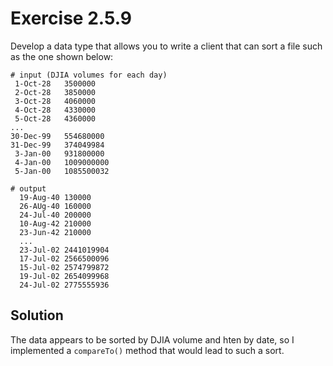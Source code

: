 # Exercise 2.5.9

Develop a data type that allows you to write a client that can sort a file such as
the one shown below:

```text
# input (DJIA volumes for each day)
 1-Oct-28	3500000
 2-Oct-28	3850000
 3-Oct-28	4060000
 4-Oct-28	4330000
 5-Oct-28	4360000
...
30-Dec-99	554680000
31-Dec-99	374049984
 3-Jan-00	931800000
 4-Jan-00	1009000000
 5-Jan-00	1085500032
 
# output
  19-Aug-40 130000
  26-AUg-40	160000
  24-Jul-40	200000
  10-Aug-42 210000
  23-Jun-42 210000
  ...
  23-Jul-02 2441019904
  17-Jul-02 2566500096
  15-Jul-02 2574799872
  19-Jul-02 2654099968
  24-Jul-02 2775555936
```

## Solution

The data appears to be sorted by DJIA volume and hten by date, so I implemented
a `compareTo()` method that would lead to such a sort.